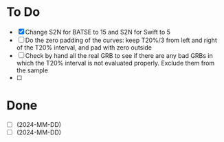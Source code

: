 # To Do
- [x] Change S2N for BATSE to 15 and S2N for Swift to 5
- [ ] Do the zero padding of the curves: keep T20%/3 from left and right of the T20% interval, and pad with zero outside 
- [ ] Check by hand all the real GRB to see if there are any bad GRBs in which the T20% interval is not evaluated properly. Exclude them from the sample
- [ ]

# Done
- [ ] (2024-MM-DD)
- [ ] (2024-MM-DD)
